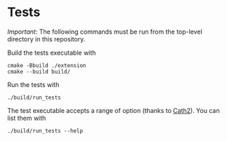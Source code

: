 # Tests

_Important_: The following commands must be run from the top-level directory in this repository.

Build the tests executable with

```shell
cmake -Bbuild ./extension
cmake --build build/
```

Run the tests with

```shell
./build/run_tests
```

The test executable accepts a range of option (thanks to [Cath2](https://github.com/catchorg/Catch2)). You can list them with

```shell
./build/run_tests --help
```
